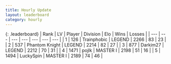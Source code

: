 ```yaml
---
title: Hourly Update
layout: leaderboard
category: hourly
---
```


{: .leaderboard}
| Rank | LV | Player | Division | Elo | Wins | Losses |
| --- | --- | --- | --- | --- | --- | --- |
| <span data-change="0">1</span> | 126 | <span title="ID: 744981">Trainphobic</span> | LEGEND | <span data-change="1">2266</span> | <span data-change="3">83</span> | <span data-change="1">23</span> |
| <span data-change="0">2</span> | 537 | <span title="ID: 742939">Phantom Knight</span> | LEGEND | <span data-change="0">2214</span> | <span data-change="0">82</span> | <span data-change="0">27</span> |
| <span data-change="0">3</span> | 877 | <span title="ID: 694036">Darkim27</span> | LEGEND | <span data-change="0">2212</span> | <span data-change="0">70</span> | <span data-change="0">31</span> |
| <span data-change="3">4</span> | 1471 | <span title="ID: 4783">pojlk</span> | MASTER I | <span data-change="48">2198</span> | <span data-change="5">51</span> | <span data-change="0">16</span> |
| <span data-change="-1">5</span> | 1494 | <span title="ID: 498412">LuckySpin</span> | MASTER I | <span data-change="0">2189</span> | <span data-change="0">74</span> | <span data-change="0">46</span> |